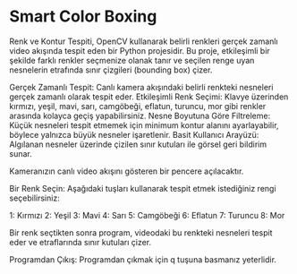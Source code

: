 # Smart Color Boxing

Renk ve Kontur Tespiti, OpenCV kullanarak belirli renkleri gerçek zamanlı video akışında tespit eden bir Python projesidir. Bu proje, etkileşimli bir şekilde farklı renkler seçmenize olanak tanır ve seçilen renge uyan nesnelerin etrafında sınır çizgileri (bounding box) çizer.

Gerçek Zamanlı Tespit: Canlı kamera akışındaki belirli renkteki nesneleri gerçek zamanlı olarak tespit eder.
Etkileşimli Renk Seçimi: Klavye üzerinden kırmızı, yeşil, mavi, sarı, camgöbeği, eflatun, turuncu, mor gibi renkler arasında kolayca geçiş yapabilirsiniz.
Nesne Boyutuna Göre Filtreleme: Küçük nesneleri tespit etmemek için minimum kontur alanını ayarlayabilir, böylece yalnızca büyük nesneler işaretlenir.
Basit Kullanıcı Arayüzü: Algılanan nesneler üzerinde çizilen sınır kutuları ile görsel geri bildirim sunar.


Kameranızın canlı video akışını gösteren bir pencere açılacaktır.

Bir Renk Seçin: Aşağıdaki tuşları kullanarak tespit etmek istediğiniz rengi seçebilirsiniz:

1: Kırmızı
2: Yeşil
3: Mavi
4: Sarı
5: Camgöbeği
6: Eflatun
7: Turuncu
8: Mor

Bir renk seçtikten sonra program, videodaki bu renkteki nesneleri tespit eder ve etraflarında sınır kutuları çizer.

Programdan Çıkış: Programdan çıkmak için q tuşuna basmanız yeterlidir.
